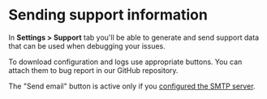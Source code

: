 # Sending support information

In **Settings > Support** tab you'll be able to generate and send support data that can be used when debugging your issues.

To download configuration and logs use appropriate buttons. You can attach them to bug report in our GitHub repository.

The "Send email" button is active only if you [configured the SMTP server](../admin-and-features/setting-up-smtp-for-email-notifications.md).
